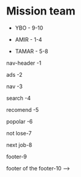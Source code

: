 
# Mission team

* YBO - 9-10

* AMIR - 1-4

* TAMAR - 5-8


nav-header -1

ads -2

nav -3 

search -4

recomend -5

popolar -6 

not lose-7

next job-8

footer-9

footer of the footer-10 -->
